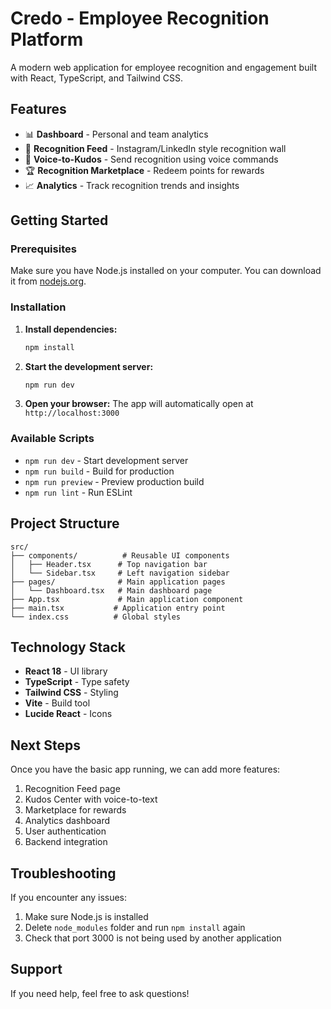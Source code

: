 # Credo - Employee Recognition Platform

A modern web application for employee recognition and engagement built with React, TypeScript, and Tailwind CSS.

## Features

- 📊 **Dashboard** - Personal and team analytics
- 💝 **Recognition Feed** - Instagram/LinkedIn style recognition wall
- 🎤 **Voice-to-Kudos** - Send recognition using voice commands
- 🏆 **Recognition Marketplace** - Redeem points for rewards
- 📈 **Analytics** - Track recognition trends and insights

## Getting Started

### Prerequisites

Make sure you have Node.js installed on your computer. You can download it from [nodejs.org](https://nodejs.org/).

### Installation

1. **Install dependencies:**
   ```bash
   npm install
   ```

2. **Start the development server:**
   ```bash
   npm run dev
   ```

3. **Open your browser:**
   The app will automatically open at `http://localhost:3000`

### Available Scripts

- `npm run dev` - Start development server
- `npm run build` - Build for production
- `npm run preview` - Preview production build
- `npm run lint` - Run ESLint

## Project Structure

```
src/
├── components/          # Reusable UI components
│   ├── Header.tsx      # Top navigation bar
│   └── Sidebar.tsx     # Left navigation sidebar
├── pages/              # Main application pages
│   └── Dashboard.tsx   # Main dashboard page
├── App.tsx             # Main application component
├── main.tsx           # Application entry point
└── index.css          # Global styles
```

## Technology Stack

- **React 18** - UI library
- **TypeScript** - Type safety
- **Tailwind CSS** - Styling
- **Vite** - Build tool
- **Lucide React** - Icons

## Next Steps

Once you have the basic app running, we can add more features:

1. Recognition Feed page
2. Kudos Center with voice-to-text
3. Marketplace for rewards
4. Analytics dashboard
5. User authentication
6. Backend integration

## Troubleshooting

If you encounter any issues:

1. Make sure Node.js is installed
2. Delete `node_modules` folder and run `npm install` again
3. Check that port 3000 is not being used by another application

## Support

If you need help, feel free to ask questions!

